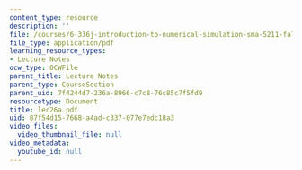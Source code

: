 ```yaml
---
content_type: resource
description: ''
file: /courses/6-336j-introduction-to-numerical-simulation-sma-5211-fall-2003/87f54d157668a4adc337077e7edc18a3_lec26a.pdf
file_type: application/pdf
learning_resource_types:
- Lecture Notes
ocw_type: OCWFile
parent_title: Lecture Notes
parent_type: CourseSection
parent_uid: 7f4244d7-236a-8966-c7c8-76c85c7f5fd9
resourcetype: Document
title: lec26a.pdf
uid: 87f54d15-7668-a4ad-c337-077e7edc18a3
video_files:
  video_thumbnail_file: null
video_metadata:
  youtube_id: null
---
```

